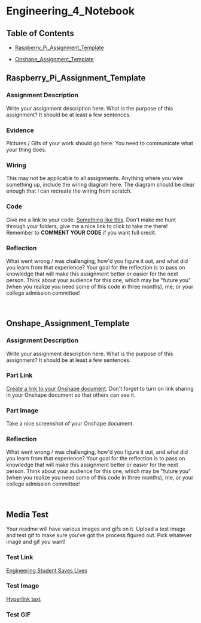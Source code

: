 # Engineering_4_Notebook

## Table of Contents

- [Raspberry_Pi_Assignment_Template](#Raspberry_Pi_Assignment_Template)

- [Onshape_Assignment_Template](#Onshape_Assignment_Template)

## Raspberry_Pi_Assignment_Template

### Assignment Description

Write your assignment description here. What is the purpose of this assignment? It should be at least a few sentences.

### Evidence

Pictures / Gifs of your work should go here. You need to communicate what your thing does.

### Wiring

This may not be applicable to all assignments. Anything where you wire something up, include the wiring diagram here. The diagram should be clear enough that I can recreate the wiring from scratch.

### Code

Give me a link to your code. [Something like this](https://github.com/millerm22/Engineering_4_Notebook/blob/main/Raspberry_Pi/hello_world.py). Don't make me hunt through your folders, give me a nice link to click to take me there! Remember to **COMMENT YOUR CODE** if you want full credit.

### Reflection

What went wrong / was challenging, how'd you figure it out, and what did you learn from that experience? Your goal for the reflection is to pass on knowledge that will make this assignment better or easier for the next person. Think about your audience for this one, which may be "future you" (when you realize you need some of this code in three months), me, or your college admission committee!

&nbsp;

## Onshape_Assignment_Template

### Assignment Description

Write your assignment description here. What is the purpose of this assignment? It should be at least a few sentences.

### Part Link

[Create a link to your Onshape document](https://cvilleschools.onshape.com/documents/003e413cee57f7ccccaa15c2/w/ea71050bb283bf3bf088c96c/e/c85ae532263d3b551e1795d0?renderMode=0&uiState=62d9b9d7883c4f335ec42021). Don't forget to turn on link sharing in your Onshape document so that others can see it.

### Part Image

Take a nice screenshot of your Onshape document.

### Reflection

What went wrong / was challenging, how'd you figure it out, and what did you learn from that experience? Your goal for the reflection is to pass on knowledge that will make this assignment better or easier for the next person. Think about your audience for this one, which may be "future you" (when you realize you need some of this code in three months), me, or your college admission committee!

&nbsp;

## Media Test

Your readme will have various images and gifs on it. Upload a test image and test gif to make sure you've got the process figured out. Pick whatever image and gif you want!

### Test Link

[Engineering Student Saves Lives](https://blogs.mtdv.me/articles/engineering-student-saves-lives)

### Test Image

[Hyperlink text](/raspberry-pi/temp.py)

### Test GIF
